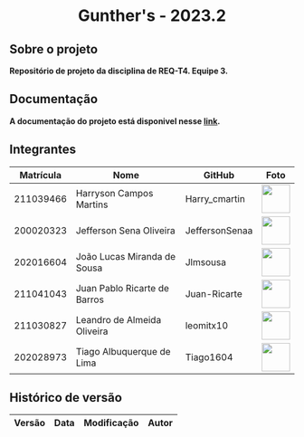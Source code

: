 <h1 align="center"> <b>Gunther's - 2023.2<b> </h1>

## Sobre o projeto
Repositório de projeto da disciplina de REQ-T4. Equipe 3.

## Documentação
A documentação do projeto está disponivel nesse <a href="#" target= "_blank">link</a>.

## Integrantes


| Matrícula | Nome                            | GitHub |                                                       Foto                                                       |
| :-------: | ------------------------------- | -------------- | :------------------------------------------------------------------------------------------------------------: |
| 211039466 | Harryson Campos Martins | Harry_cmartin |  [<img src="https://avatars.githubusercontent.com/u/129622482?v=4" width=50>](https://github.com/harry-cmartin)  |
| 200020323 | Jefferson Sena Oliveira   | JeffersonSenaa |  [<img src="https://avatars.githubusercontent.com/u/73854228?v=4" width=50>](https://github.com/JeffersonSenaa)  |
| 202016604| João Lucas Miranda de Sousa | Jlmsousa |   [<img src="https://avatars.githubusercontent.com/u/88345660?v=4" width=50>](https://github.com/Jlmsousa)   |
| 211041043  | Juan Pablo Ricarte de Barros | Juan-Ricarte |     [<img src="https://avatars.githubusercontent.com/u/96394878?v=4" width=50>](https://github.com/Juan-Ricarte)     |
| 211030827| Leandro de Almeida Oliveira | leomitx10 | [<img src="https://avatars.githubusercontent.com/u/90487905?v=4" width=50>](https://github.com/leomitx10) |
| 202028973 | Tiago Albuquerque de Lima | Tiago1604 |  [<img src="https://avatars.githubusercontent.com/u/98188815?v=4" width=50>](https://github.com/Tiago1604)  |


## Histórico de versão

| Versão | Data       | Modificação                             | Autor                         |
| ------ | ---------- | --------------------------------------- | ----------------------------- |